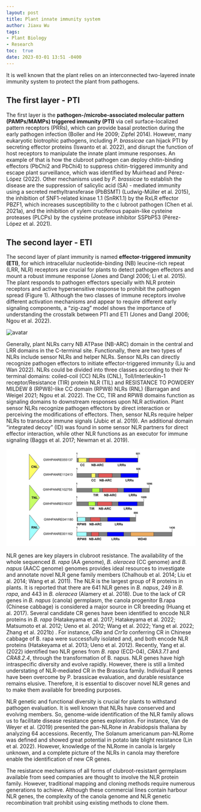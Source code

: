```yaml
---
layout: post
title: Plant innate immunity system
author: Jiaxu Wu
tags:
- Plant Biology
- Research
toc:  true
date: 2023-03-01 13:51 -0400
---
```

It is well known that the plant relies on an interconnected two-layered innate immunity system to protect the plant from pathogens.  

## The first layer - PTI 
The first layer is the **pathogen-/microbe-associated molecular pattern (PAMPs/MAMPs) triggered immunity (PTI)** via cell surface-localized pattern receptors (PRRs), 
which can provide basal protection during the early pathogen infection (Boller and He 2009; Zipfel 2014). However, many eukaryotic biotrophic pathogens, 
including *P. brassicae* can hijack PTI by secreting effector proteins (Iswanto et al. 2022), and disrupt the function of host receptors to manipulate the innate plant immune responses. 
An example of that is how the clubroot pathogen can deploy chitin-binding effectors (PbChi2 and PbChi4) to suppress chitin-triggered immunity and escape plant surveillance, 
which was identified by Muirhead and Pérez-López (2022). Other mechanisms used by *P. brassicae* to establish the disease are the suppression of salicylic acid (SA) - mediated immunity 
using a secreted methyltransferase (PbBSMT) (Ludwig-Müller et al. 2015), the inhibition of SNF1-related kinase 1.1 (SnRK1.1) by the RxLR effector PBZF1, which increases susceptibility to the c
lubroot pathogen (Chen et al. 2021a), and the inhibition of xylem cruciferous papain-like cysteine proteases (PLCPs) by the cysteine protease inhibitor SSPbP53 (Pérez-López et al. 2021). 

## The second layer - ETI  
The second layer of plant immunity is named **effector-triggered immunity (ETI)**, for which intracellular nucleotide-binding (NB) leucine-rich repeat (LRR, NLR) receptors are crucial for plants 
to detect pathogen effectors and mount a robust immune response (Jones and Dangl 2006; Li et al. 2015). The plant responds to pathogen effectors specially with NLR protein receptors and active hypersensitive 
response to prohibit the pathogen spread (Figure 1). Although the two classes of immune receptors involve different activation mechanisms and appear to require different early signaling components, a “zig-zag” 
model shows the importance of understanding the crosstalk between PTI and ETI (Jones and Dangl 2006; Ngou et al. 2022). 

![avatar](https://www.researchgate.net/profile/Diana-Horvath-3/publication/255959253/figure/fig1/AS:392581943971860@1470610237502/Schematic-of-the-plant-immune-system-Pathogens-of-all-lifestyle-classes-color-coded-and_W640.jpg)

Generally, plant NLRs carry NB ATPase (NB-ARC) domain in the central and LRR domains in the C-terminal site. Functionally, there are two types of NLRs include sensor NLRs and helper NLRs. 
Sensor NLRs can directly recognize pathogen effectors to initiate effector-triggered immunity (Liu and Wan 2022). NLRs could be divided into three classes according to their N-terminal domains: 
coiled-coil (CC) NLRs (CNL), Toll/Interleukin-1 receptor/Resistance (TIR) protein NLR (TIL) and RESISTANCE TO POWDERY MILDEW 8 (RPW8)-like CC domain (RPW8) NLRs (RNL) (Barragan and Weigel 2021; Ngou et al. 2022). 
The CC, TIR and RPW8 domains function as signaling domains to downstream responses upon NLR activation. Plant sensor NLRs recognize pathogen effectors by direct interaction or perceiving the modifications of 
effectors. Then, sensor NLRs require helper NLRs to transduce immune signals (Jubic et al. 2019). An additional domain “integrated decoy” (ID) was found in some sensor NLR partners for direct effector 
interaction, while other NLR functions as an executor for immune signaling (Baggs et al. 2017; Newman et al. 2019). 

![avatar](/blogpics/protein.jpeg)


NLR genes are key players in clubroot resistance. The availability of the whole sequenced *B. rapa* (AA genome), *B. oleracea* (CC genome) and *B. napus* (AACC genome) genomes provides ideal resources to 
investigate and annotate novel NLR gene family members (Chalhoub et al. 2014; Liu et al. 2014; Wang et al. 2011). The NLR is the largest group of R proteins in plants. It is reported that there are 641 NLR 
genes in *B. napus*, 249 in *B. rapa*, and 443 in *B. oleracea* (Alamery et al. 2018). Due to the lack of CR genes in *B. napus* (canola) germplasm, the canola progenitor B.rapa (Chinese cabbage) is considered a 
major source in CR breeding (Huang et al. 2017). Several candidate CR genes have been identified to encode NLR proteins in *B. rapa* 
(Hatakeyama et al. 2017; Hatakeyama et al. 2022; Matsumoto et al. 2012; Ueno et al. 2012; Wang et al. 2022; Yang et al. 2022; Zhang et al. 2021b) . For instance, *CRa* and *Crr1a* conferring 
CR in Chinese cabbage of B. rapa were successfully isolated and, and both encode NLR proteins (Hatakeyama et al. 2013; Ueno et al. 2012). Recently, Yang et al. (2022) identified two NLR genes 
from *B. rapa* (ECD-04), *CRA3.7.1* and *CRA8.2.4*, through the transformation of B. napus. NLR genes have high intraspecific diversity and evolve rapidly. However, 
there is still a limited understating of NLR-mediated CR in the Brassica family. Individual R genes have been overcome by P. brassicae evaluation, and durable 
resistance remains elusive. Therefore, it is essential to discover novel NLR genes and to make them available for breeding purposes. 

NLR genetic and functional diversity is crucial for plants to withstand pathogen evaluation. It is well known that NLRs have conserved and evolving members. 
So, genome-wide identification of the NLR family allows us to facilitate disease resistance genes exploration. For instance, Van de Weyer et al. (2019) 
presented the pan-NLRone in Arabidopsis thaliana by analyzing 64 accessions. Recently, The Solanum americanum pan-NLRome was defined and showed great 
potential in potato late blight resistance (Lin et al. 2022). However, knowledge of the NLRome in canola is largely unknown, and a complete picture of 
the NLRs in canola may therefore enable the identification of new CR genes.

The resistance mechanisms of all forms of clubroot-resistant germplasm available from seed companies are thought to involve the NLR protein family. However, traditional mapping and cloning methods require numerous generations to achieve. Although these commercial lines contain harbour NLR genes, the complexity of the canola genome and NLR genetic recombination trait prohibit using existing methods to clone them.







